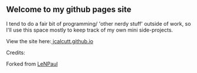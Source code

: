 
## Welcome to my github pages site

I tend to do a fair bit of programming/ 'other nerdy stuff' outside of
work, so I'll use this space mostly to keep track of my own mini
side-projects.

View the site here:[ jcalcutt.github.io](jcalcutt.github.io)


Credits:

Forked from [LeNPaul](https://github.com/LeNPaul/Lagrange)

